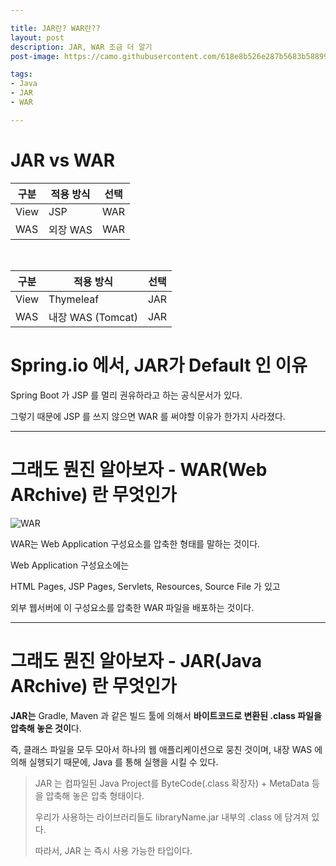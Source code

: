 ```yaml
---

title: JAR란? WAR란??
layout: post
description: JAR, WAR 조금 더 알기
post-image: https://camo.githubusercontent.com/618e8b526e287b5683b58899ee932ae3b67f21840d421c216d2db0cfdb93c257/68747470733a2f2f63646e2e69636f6e2d69636f6e732e636f6d2f69636f6e73322f323639392f504e472f3531322f6a6176615f6c6f676f5f69636f6e5f3136383630392e706e67

tags:
- Java
- JAR
- WAR

---
```


# JAR vs WAR

| 구분   | 적용 방식  | 선택   |
|------|--------|------|
| View | JSP    | WAR  |
| WAS  | 외장 WAS | WAR  |

<br>

| 구분   | 적용 방식           | 선택  |
|------|-----------------|-----|
| View | Thymeleaf       | JAR |
| WAS  | 내장 WAS (Tomcat) | JAR |


# Spring.io 에서, JAR가 Default 인 이유

Spring Boot 가 JSP 를 멀리 권유하라고 하는 공식문서가 있다.

그렇기 때문에 JSP 를 쓰지 않으면 WAR 를 써야할 이유가 한가지 사라졌다.

---

# 그래도 뭔진 알아보자 - WAR(Web ARchive) 란 무엇인가

![WAR](https://user-images.githubusercontent.com/60564431/177276286-881105a1-32e0-482d-a904-b2cbcfc8e8f9.png)

WAR는 Web Application 구성요소를 압축한 형태를 말하는 것이다.

Web Application 구성요소에는 

HTML Pages, JSP Pages, Servlets, Resources, Source File 가 있고

외부 웹서버에 이 구성요소를 압축한 WAR 파일을 배포하는 것이다.

---

# 그래도 뭔진 알아보자 - JAR(Java ARchive) 란 무엇인가

**JAR는** Gradle, Maven 과 같은 빌드 툴에 의해서 **바이트코드로 변환된 .class 파일을 압축해 놓은 것이**다.

즉, 클래스 파일을 모두 모아서 하나의 웹 애플리케이션으로 뭉친 것이며, 내장 WAS 에 의해 실행되기 때문에, Java 를 통해 실행을 시킬 수 있다.

> JAR 는 컴파일된 Java Project를 ByteCode(.class 확장자) + MetaData 등을 압축해 놓은 압축 형태이다.
> 
> 우리가 사용하는 라이브러리들도 libraryName.jar 내부의 .class 에 담겨져 있다. 
> 
> 따라서, JAR 는 즉시 사용 가능한 타입이다.